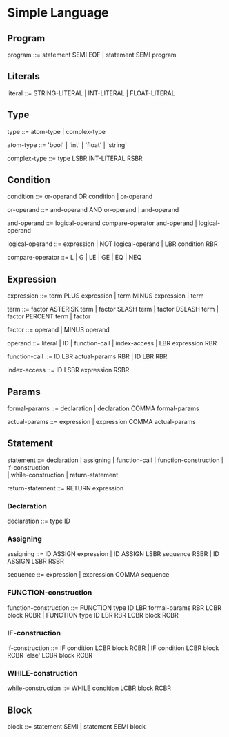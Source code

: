 # Simple Language

## Program
<!--
Программа - это последовательность инструкций,
оканчивающаяся концом файла EOF.
После каждой инструкции стоит ';'
 -->
program         ::= statement SEMI EOF 
                |   statement SEMI program

## Literals
<!-- 
Это подмножество токенов лексера, они описаны в tokens.md
 -->
literal         ::= STRING-LITERAL 
                | INT-LITERAL
                | FLOAT-LITERAL
<!-- 
Кроме них в tokens.md описаны и прочие токены лексера.
В этом файле они записаны капсом.
 -->

## Type
<!-- 
Тип переменной может быть "атомарным" и "сложным".
 -->
type            ::= atom-type
                | complex-type

<!-- 
"Атомарные" типы приведены ниже.
К переменным такого типа не может применяться
операция обращения по индексу.
 -->
atom-type       ::= 'bool'
                |   'int'
                |   'float'
                |   'string'

<!-- 
"Сложные" типы служат для создания массивов и
образуются из "атомарных" как показано ниже.
 -->
complex-type    ::= type LSBR INT-LITERAL RSBR

## Condition
<!--
Грамматика условий отражает приоритет операций.
1. арифметические
2. сравнения (> < == ...)
3. not
4. and
5. or
 -->
condition       ::= or-operand OR condition 
                | or-operand  

or-operand      ::= and-operand AND or-operand
                | and-operand

and-operand     ::= logical-operand compare-operator and-operand
                | logical-operand

logical-operand ::= expression
                | NOT logical-operand
                | LBR condition RBR


compare-operator ::= L | G | LE | GE | EQ | NEQ

## Expression
<!-- 
Грамматика выражений отражает приоритет
арифметических операций.
1. Скобки
2. Унарный минус
3. Умножение, деление, остаток
4. Сложение, вычитание
 -->
expression      ::= term PLUS expression
                | term MINUS expression
                | term

term            ::= factor ASTERISK term
                | factor SLASH term
                | factor DSLASH term
                | factor PERCENT term
                | factor

factor          ::= operand
                | MINUS operand

operand         ::= literal 
                | ID
                | function-call
                | index-access
                | LBR expression RBR

function-call   ::= ID LBR actual-params RBR
                | ID LBR RBR

index-access    ::= ID LSBR expression RSBR

## Params
<!-- 
Параметры при объявлении функции и при её вызове
соответственно делятся на формальные и фактические.
Формальные параметры - это последовательность объявлений
переменных, а фактические - это последовательность
выражений.
 -->
formal-params   ::= declaration 
                | declaration COMMA formal-params

actual-params   ::= expression
                | expression COMMA actual-params

## Statement
<!-- 
Инструкцией может быть:
объявление переменной, присваивание значения переменной,
объявление функции, ветвление, цикл.
 -->
statement       ::= declaration 
                | assigning
                | function-call
                | function-construction 
                | if-construction  
                | while-construction
                | return-statement

return-statement    ::= RETURN expression 

### Declaration
<!-- 
Для объявления переменной 
указывается её тип и идентификатор.
 -->
declaration     ::= type ID

### Assigning
<!-- 
Переменной присваивается значение некоторого выражения.
 -->
assigning       ::= ID ASSIGN expression
                | ID ASSIGN LSBR sequence RSBR
                | ID ASSIGN LSBR RSBR

sequence        ::= expression
                | expression COMMA sequence

### FUNCTION-construction
<!-- 
Функция объявляется с использованием ключевого слова
'function', указанием типа возвращаемого значения,
формальных параметров, её идентификатора и тела.
 -->
function-construction   ::= FUNCTION type ID LBR formal-params RBR LCBR block RCBR
                        | FUNCTION type ID LBR RBR LCBR block RCBR

### IF-construction

if-construction ::= IF condition LCBR block RCBR
                | IF condition LCBR block RCBR 'else' LCBR block RCBR 

### WHILE-construction

while-construction ::= WHILE condition LCBR block RCBR

## Block

block           ::= statement SEMI 
                | statement SEMI block 
                